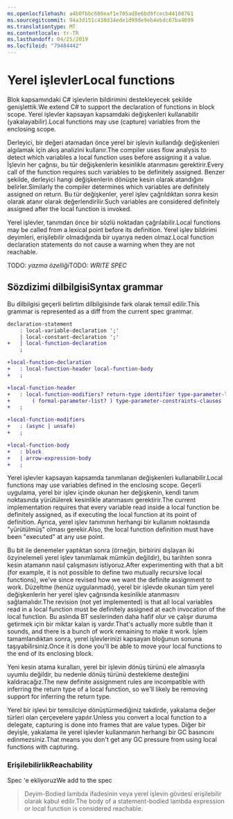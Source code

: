 ```yaml
---
ms.openlocfilehash: a4b0fbbc600eaf1e705ad8e6bd9fcecb44100761
ms.sourcegitcommit: 94a3d151c438d34ede1d99de9eb4ebdc07ba4699
ms.translationtype: MT
ms.contentlocale: tr-TR
ms.lasthandoff: 04/25/2019
ms.locfileid: "79484442"
---
```

# <a name="local-functions"></a><span data-ttu-id="79c6d-101">Yerel işlevler</span><span class="sxs-lookup"><span data-stu-id="79c6d-101">Local functions</span></span>

<span data-ttu-id="79c6d-102">Blok kapsamındaki C# işlevlerin bildirimini destekleyecek şekilde genişlettik.</span><span class="sxs-lookup"><span data-stu-id="79c6d-102">We extend C# to support the declaration of functions in block scope.</span></span> <span data-ttu-id="79c6d-103">Yerel işlevler kapsayan kapsamdaki değişkenleri kullanabilir (yakalayabilir).</span><span class="sxs-lookup"><span data-stu-id="79c6d-103">Local functions may use (capture) variables from the enclosing scope.</span></span>

<span data-ttu-id="79c6d-104">Derleyici, bir değeri atamadan önce yerel bir işlevin kullandığı değişkenleri algılamak için akış analizini kullanır.</span><span class="sxs-lookup"><span data-stu-id="79c6d-104">The compiler uses flow analysis to detect which variables a local function uses before assigning it a value.</span></span> <span data-ttu-id="79c6d-105">İşlevin her çağrısı, bu tür değişkenlerin kesinlikle atanmasını gerektirir.</span><span class="sxs-lookup"><span data-stu-id="79c6d-105">Every call of the function requires such variables to be definitely assigned.</span></span> <span data-ttu-id="79c6d-106">Benzer şekilde, derleyici hangi değişkenlerin dönüşte kesin olarak atandığını belirler.</span><span class="sxs-lookup"><span data-stu-id="79c6d-106">Similarly the compiler determines which variables are definitely assigned on return.</span></span> <span data-ttu-id="79c6d-107">Bu tür değişkenler, yerel işlev çağrıldıktan sonra kesin olarak atanır olarak değerlendirilir.</span><span class="sxs-lookup"><span data-stu-id="79c6d-107">Such variables are considered definitely assigned after the local function is invoked.</span></span>

<span data-ttu-id="79c6d-108">Yerel işlevler, tanımdan önce bir sözlü noktadan çağrılabilir.</span><span class="sxs-lookup"><span data-stu-id="79c6d-108">Local functions may be called from a lexical point before its definition.</span></span> <span data-ttu-id="79c6d-109">Yerel işlev bildirimi deyimleri, erişilebilir olmadığında bir uyarıya neden olmaz.</span><span class="sxs-lookup"><span data-stu-id="79c6d-109">Local function declaration statements do not cause a warning when they are not reachable.</span></span>

<span data-ttu-id="79c6d-110">TODO: _yazma özelliği_</span><span class="sxs-lookup"><span data-stu-id="79c6d-110">TODO: _WRITE SPEC_</span></span>

## <a name="syntax-grammar"></a><span data-ttu-id="79c6d-111">Sözdizimi dilbilgisi</span><span class="sxs-lookup"><span data-stu-id="79c6d-111">Syntax grammar</span></span>

<span data-ttu-id="79c6d-112">Bu dilbilgisi geçerli belirtim dilbilgisinde fark olarak temsil edilir.</span><span class="sxs-lookup"><span data-stu-id="79c6d-112">This grammar is represented as a diff from the current spec grammar.</span></span>

```diff
declaration-statement
    : local-variable-declaration ';'
    | local-constant-declaration ';'
+   | local-function-declaration
    ;

+local-function-declaration
+   : local-function-header local-function-body
+   ;

+local-function-header
+   : local-function-modifiers? return-type identifier type-parameter-list?
+       ( formal-parameter-list? ) type-parameter-constraints-clauses
+   ;

+local-function-modifiers
+   : (async | unsafe)
+   ;

+local-function-body
+   : block
+   | arrow-expression-body
+   ;
```

<span data-ttu-id="79c6d-113">Yerel işlevler kapsayan kapsamda tanımlanan değişkenleri kullanabilir.</span><span class="sxs-lookup"><span data-stu-id="79c6d-113">Local functions may use variables defined in the enclosing scope.</span></span> <span data-ttu-id="79c6d-114">Geçerli uygulama, yerel bir işlev içinde okunan her değişkenin, kendi tanım noktasında yürütülerek kesinlikle atanmasını gerektirir.</span><span class="sxs-lookup"><span data-stu-id="79c6d-114">The current implementation requires that every variable read inside a local function be definitely assigned, as if executing the local function at its point of definition.</span></span> <span data-ttu-id="79c6d-115">Ayrıca, yerel işlev tanımının herhangi bir kullanım noktasında "yürütülmüş" olması gerekir.</span><span class="sxs-lookup"><span data-stu-id="79c6d-115">Also, the local function definition must have been "executed" at any use point.</span></span>

<span data-ttu-id="79c6d-116">Bu bit ile denemeler yaptıktan sonra (örneğin, birbirini dışlayan iki özyinelemeli yerel işlev tanımlamak mümkün değildir), bu tarihten sonra kesin atamanın nasıl çalışmasını istiyoruz.</span><span class="sxs-lookup"><span data-stu-id="79c6d-116">After experimenting with that a bit (for example, it is not possible to define two mutually recursive local functions), we've since revised how we want the definite assignment to work.</span></span> <span data-ttu-id="79c6d-117">Düzeltme (henüz uygulanmadı), yerel bir işlevde okunan tüm yerel değişkenlerin her yerel işlev çağrısında kesinlikle atanmasını sağlamalıdır.</span><span class="sxs-lookup"><span data-stu-id="79c6d-117">The revision (not yet implemented) is that all local variables read in a local function must be definitely assigned at each invocation of the local function.</span></span> <span data-ttu-id="79c6d-118">Bu aslında BT seslerinden daha hafif olur ve çalışır duruma getirmek için bir miktar kalan iş vardır.</span><span class="sxs-lookup"><span data-stu-id="79c6d-118">That's actually more subtle than it sounds, and there is a bunch of work remaining to make it work.</span></span> <span data-ttu-id="79c6d-119">İşlem tamamlandıktan sonra, yerel işlevlerinizi kapsayan bloğunun sonuna taşıyabilirsiniz.</span><span class="sxs-lookup"><span data-stu-id="79c6d-119">Once it is done you'll be able to move your local functions to the end of its enclosing block.</span></span>

<span data-ttu-id="79c6d-120">Yeni kesin atama kuralları, yerel bir işlevin dönüş türünü ele almasıyla uyumlu değildir, bu nedenle dönüş türünü destekleme desteğini kaldıracağız.</span><span class="sxs-lookup"><span data-stu-id="79c6d-120">The new definite assignment rules are incompatible with inferring the return type of a local function, so we'll likely be removing support for inferring the return type.</span></span>

<span data-ttu-id="79c6d-121">Yerel bir işlevi bir temsilciye dönüştürmediğiniz takdirde, yakalama değer türleri olan çerçevelere yapılır.</span><span class="sxs-lookup"><span data-stu-id="79c6d-121">Unless you convert a local function to a delegate, capturing is done into frames that are value types.</span></span> <span data-ttu-id="79c6d-122">Diğer bir deyişle, yakalama ile yerel işlevler kullanmanın herhangi bir GC basıncını edinmezsiniz.</span><span class="sxs-lookup"><span data-stu-id="79c6d-122">That means you don't get any GC pressure from using local functions with capturing.</span></span>

### <a name="reachability"></a><span data-ttu-id="79c6d-123">Erişilebilirlik</span><span class="sxs-lookup"><span data-stu-id="79c6d-123">Reachability</span></span>

<span data-ttu-id="79c6d-124">Spec 'e ekliyoruz</span><span class="sxs-lookup"><span data-stu-id="79c6d-124">We add to the spec</span></span>

> <span data-ttu-id="79c6d-125">Deyim-Bodied lambda ifadesinin veya yerel işlevin gövdesi erişilebilir olarak kabul edilir.</span><span class="sxs-lookup"><span data-stu-id="79c6d-125">The body of a statement-bodied lambda expression or local function is considered reachable.</span></span>

